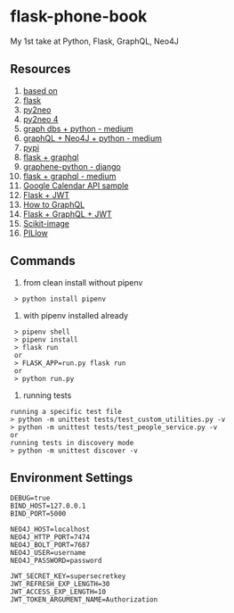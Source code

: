 # flask-phone-book

My 1st take at Python, Flask, GraphQL, Neo4J

## Resources

1. [based on](https://github.com/elementsinteractive/flask-graphql-neo4j/tree/master/app)
1. [flask](http://flask.pocoo.org/)
1. [py2neo](https://py2neo.org/v4/index.html)
1. [py2neo 4](https://medium.com/neo4j/py2neo-v4-2bedc8afef2)
1. [graph dbs + python - medium](https://medium.com/labcodes/graph-databases-talking-about-your-data-relationships-with-python-b438c689dc89)
1. [graphQL + Neo4J + python - medium](https://medium.com/elements/diving-into-graphql-and-neo4j-with-python-244ec39ddd94)
1. [pypi](https://pypi.org/project/py2neo/)
1. [flask + graphql](https://bcb.github.io/python/graphql-flask)
1. [graphene-python - django](https://docs.graphene-python.org/projects/django/en/latest/)
1. [flask + graphql - medium](https://medium.com/@marvinkome/creating-a-graphql-server-with-flask-ae767c7e2525)
1. [Google Calendar API sample](https://bitbucket.org/kingmray/django-google-calendar/src/3856538e28822c5ffaba39a3258a9e833ffe413a/calendar_api/calendar_api.py?at=master&fileviewer=file-view-default)
1. [Flask + JWT](https://codeburst.io/jwt-authorization-in-flask-c63c1acf4eeb)
1. [How to GraphQL](https://www.howtographql.com/graphql-python)
1. [Flask + GraphQL + JWT](https://media.readthedocs.org/pdf/flask-graphql-auth/latest/flask-graphql-auth.pdf)
1. [Scikit-image](http://scikit-image.org/docs/stable/api/api.html)
1. [PILlow](https://pillow.readthedocs.io/en/latest/index.html)

## Commands

1. from clean install without pipenv

```shell
 > python install pipenv
```

1. with pipenv installed already

```shell
 > pipenv shell
 > pipenv install
 > flask run
 or
 > FLASK_APP=run.py flask run
 or
 > python run.py
```

1. running tests

```shell
running a specific test file
> python -m unittest tests/test_custom_utilities.py -v
> python -m unittest tests/test_people_service.py -v
or
running tests in discovery mode
> python -m unittest discover -v
```

## Environment Settings

```env
DEBUG=true
BIND_HOST=127.0.0.1
BIND_PORT=5000

NEO4J_HOST=localhost
NEO4J_HTTP_PORT=7474
NEO4J_BOLT_PORT=7687
NEO4J_USER=username
NEO4J_PASSWORD=password

JWT_SECRET_KEY=supersecretkey
JWT_REFRESH_EXP_LENGTH=30
JWT_ACCESS_EXP_LENGTH=10
JWT_TOKEN_ARGUMENT_NAME=Authorization
```
